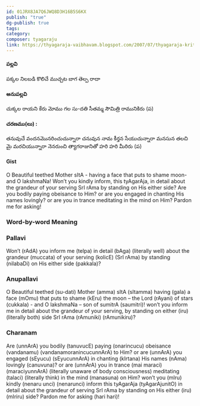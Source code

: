 ```yaml
---
id: 01JRX8JA7Q6JWQ8D3H16B5S6KX
publish: "true"
dg-publish: true
tags: 
category: 
composer: tyagaraju
link: https://thyagaraja-vaibhavam.blogspot.com/2007/07/thyagaraja-kriti-pakkala-nilabadi-raga.html
---
```

#### పల్లవి
పక్కల నిలబడి కొలిచే ముచ్చట
బాగ తెల్ప రాదా

#### అనుపల్లవి
చుక్కల రాయని కేరు మోము గల
సు-దతి సీతమ్మ సౌమిత్రి రామునికిరు (ప)

#### చరణము(లు) :
తనువుచే వందనమొనరించుచున్నారా
చనువున నామ కీర్తన సేయుచున్నారా
మనసున తలచి మై మరచియున్నారా
నెనరుంచి త్యాగరాజునితో హరి హరి మీరిరు (ప)

#### Gist
O Beautiful teethed Mother sItA - having a face that puts to shame moon- and O lakshmaNa!
Won’t you kindly inform, this tyAgarAja, in detail about the grandeur of your serving SrI rAma by standing on His either side?
Are you bodily paying obeisance to Him? or are you engaged in chanting His names lovingly? or are you in trance meditating in the mind on Him?
Pardon me for asking!


### Word-by-word Meaning

### Pallavi
Won’t (rAdA) you inform me (telpa) in detail (bAga) (literally well) about the grandeur (muccata) of your serving (kolicE) (SrI rAma) by standing (nilabaDi) on His either side (pakkala)?

### Anupallavi 
O Beautiful teethed (su-dati) Mother (amma) sItA (sItamma) having (gala) a face (mOmu) that puts to shame (kEru) the moon – the Lord (rAyani) of stars (cukkala) - and O lakshmaNa – son of sumitrA (saumitri)!
won’t you inform me in detail about the grandeur of your serving, by standing on either (iru) (literally both) side SrI rAma (rAmuniki) (rAmunikiru)?

### Charanam
Are (unnArA) you bodily (tanuvucE) paying (onarincucu) obeisance (vandanamu) (vandanamoranincucunnArA) to Him? or
are (unnArA) you engaged (sEyucu) (sEyucunnArA) in chanting (kIrtana) His names (nAma) lovingly (canuvuna)? or
are (unnArA) you in trance (mai maraci) (maraciyunnArA) (literally unaware of body consciousness) meditating (talaci) (literally think) in the mind (manasuna) on Him?
won’t you (mIru) kindly (nenaru unci) (nenarunci) inform this tyAgarAja (tyAgarAjunitO) in detail about the grandeur of serving SrI rAma by standing on His either (iru) (mIriru) side?
Pardon me for asking (hari hari)!
